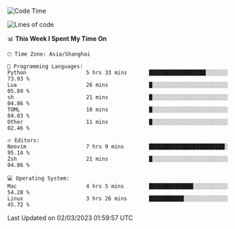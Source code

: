 <!--START_SECTION:waka-->
![Code Time](http://img.shields.io/badge/Code%20Time-1%2C177%20hrs%2032%20mins-blue)

![Lines of code](https://img.shields.io/badge/From%20Hello%20World%20I%27ve%20Written-64.8%20thousand%20lines%20of%20code-blue)

📊 **This Week I Spent My Time On** 

```text
🕑︎ Time Zone: Asia/Shanghai

💬 Programming Languages: 
Python                   5 hrs 33 mins       ██████████████████░░░░░░░   73.93 % 
Lua                      26 mins             █░░░░░░░░░░░░░░░░░░░░░░░░   05.89 % 
sh                       21 mins             █░░░░░░░░░░░░░░░░░░░░░░░░   04.86 % 
TOML                     18 mins             █░░░░░░░░░░░░░░░░░░░░░░░░   04.03 % 
Other                    11 mins             █░░░░░░░░░░░░░░░░░░░░░░░░   02.46 % 

🔥 Editors: 
Neovim                   7 hrs 9 mins        ████████████████████████░   95.14 % 
Zsh                      21 mins             █░░░░░░░░░░░░░░░░░░░░░░░░   04.86 % 

💻 Operating System: 
Mac                      4 hrs 5 mins        ██████████████░░░░░░░░░░░   54.28 % 
Linux                    3 hrs 26 mins       ███████████░░░░░░░░░░░░░░   45.72 % 
```


 Last Updated on 02/03/2023 01:59:57 UTC
<!--END_SECTION:waka-->
